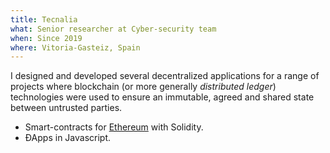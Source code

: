```yaml
---
title: Tecnalia
what: Senior researcher at Cyber-security team
when: Since 2019
where: Vitoria-Gasteiz, Spain
---
```


I designed and developed several decentralized applications for a range of projects where blockchain (or more generally _distributed ledger_) technologies were used to ensure an immutable, agreed and shared state between untrusted parties.

- Smart-contracts for [Ethereum](https://ethereum.org/) with Solidity.
- ÐApps in Javascript.
